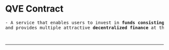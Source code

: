 <h1>QVE Contract</h1>
<pre>- A service that enables users to invest in <b>funds consisting of multiple attractive strategies</b>, operated by automated trading bots 
and provides multiple attractive <b>decentralized finance</b> at the same time</pre>
<br/>
<hr/>